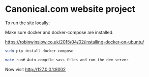 Canonical.com website project
===

To run the site locally:

Make sure docker and docker-compose are installed:

https://robinwinslow.co.uk/2015/04/02/installing-docker-on-ubuntu/

``` bash
sudo pip install docker-compose
```

``` bash
make run# Auto-compile sass files and run the dev server
```


Now visit <http://127.0.0.1:8002>
